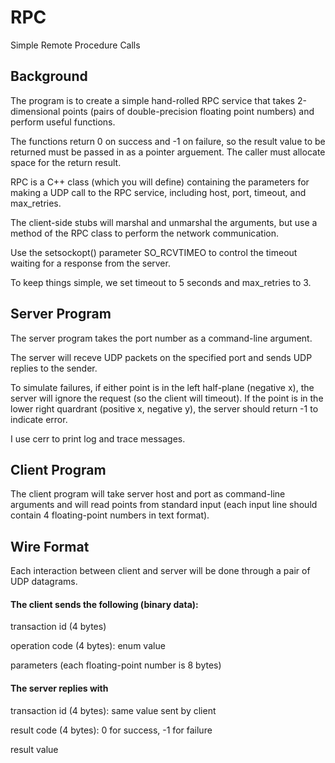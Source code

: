 # RPC
Simple Remote Procedure Calls

## Background

The program is to create a simple hand-rolled RPC service that takes 2-dimensional points (pairs of double-precision floating point numbers) and perform useful functions.

The functions return 0 on success and -1 on failure, so the result value to be returned must be passed in as a pointer arguement. The caller must allocate space for the return result.

RPC is a C++ class (which you will define) containing the parameters for making a UDP call to the RPC service, including host, port, timeout, and max_retries.

The client-side stubs will marshal and unmarshal the arguments, but use a method of the RPC class to perform the network communication.

Use the setsockopt() parameter SO_RCVTIMEO to control the timeout waiting for a response from the server.

To keep things simple, we set timeout to 5 seconds and max_retries to 3.


## Server Program

The server program takes the port number as a command-line argument.

The server will receve UDP packets on the specified port and sends UDP replies to the sender.

To simulate failures, if either point is in the left half-plane (negative x), the server will ignore the request (so the client will timeout). If the point is in the lower right quardrant (positive x, negative y), the server should return -1 to indicate error.

I use cerr to print log and trace messages.


## Client Program

The client program will take server host and port as command-line arguments and will read points from standard input (each input line should contain 4 floating-point numbers in text format).


## Wire Format

Each interaction between client and server will be done through a pair of UDP datagrams.

#### The client sends the following (binary data):

transaction id (4 bytes)

operation code (4 bytes): enum value

parameters (each floating-point number is 8 bytes)



#### The server replies with

transaction id (4 bytes): same value sent by client

result code (4 bytes): 0 for success, -1 for failure

result value
